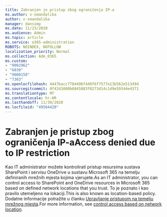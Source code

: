 ```yaml
---
title: Zabranjen je pristup zbog ograničenja IP-a
ms.author: v-smandalika
author: v-smandalika
manager: dansimp
ms.date: 11/23/2020
ms.audience: Admin
ms.topic: article
ms.service: o365-administration
ROBOTS: NOINDEX, NOFOLLOW
localization_priority: Normal
ms.collection: Adm_O365
ms.custom:
- "9002962"
- "6830"
- "9000150"
- "7303"
ms.openlocfilehash: 4447bacc7784496f449f6f7577a13b562e51349d
ms.sourcegitcommit: 0f42d1600b6845083f0273d14c1d9e59344e4371
ms.translationtype: MT
ms.contentlocale: hr-HR
ms.lasthandoff: 11/30/2020
ms.locfileid: "49564420"
---
```

# <a name="access-denied-due-to-ip-restriction"></a><span data-ttu-id="10c13-102">Zabranjen je pristup zbog ograničenja IP-a</span><span class="sxs-lookup"><span data-stu-id="10c13-102">Access denied due to IP restriction</span></span>

<span data-ttu-id="10c13-103">Kao IT administrator možete kontrolirati pristup resursima sustava SharePoint i servisu OneDrive u sustavu Microsoft 365 na temelju definiranih mrežnih mjesta kojima vjerujete.</span><span class="sxs-lookup"><span data-stu-id="10c13-103">As an IT administrator, you can control access to SharePoint and OneDrive resources in Microsoft 365 based on defined network locations that you trust.</span></span> <span data-ttu-id="10c13-104">To je poznato i kao pravilo utemeljeno na lokaciji.</span><span class="sxs-lookup"><span data-stu-id="10c13-104">This is also known as location-based policy.</span></span> <span data-ttu-id="10c13-105">Dodatne informacije potražite u članku [Upravljanje pristupom na temelju mrežnog mjesta](https://docs.microsoft.com/sharepoint/control-access-based-on-network-location).</span><span class="sxs-lookup"><span data-stu-id="10c13-105">For more information, see [control access based on network location](https://docs.microsoft.com/sharepoint/control-access-based-on-network-location).</span></span>


